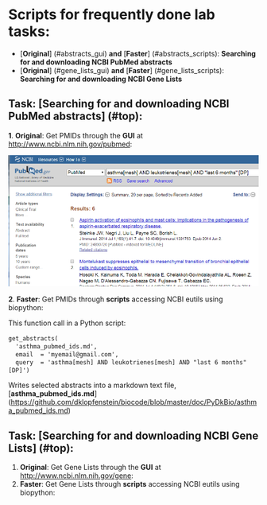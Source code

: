 # <a name=top></a>Scripts for frequently done lab tasks:

* [**Original**] (#abstracts_gui) **and** [**Faster**] (#abstracts_scripts): **Searching for and downloading NCBI PubMed abstracts**
* [**Original**] (#gene_lists_gui) **and** [**Faster**] (#gene_lists_scripts): **Searching for and downloading NCBI Gene Lists**
 


## Task: <a name=abstracts></a>[**Searching for and downloading NCBI PubMed abstracts**] (#top):

**1**. <a name=abstracts_gui></a>**Original**: Get PMIDs through the **GUI** at http://www.ncbi.nlm.nih.gov/pubmed:

  ![NCBI Pubmed](https://github.com/dklopfenstein/biocode/blob/master/doc/PyDkBio/asthma_pubmed_GUI.png)

**2**. <a name=abstracts_scripts></a>**Faster**: Get PMIDs through **scripts** accessing NCBI eutils using biopython:

This function call in a Python script:
```
get_abstracts(
  'asthma_pubmed_ids.md', 
  email  = 'myemail@gmail.com',
  query  = 'asthma[mesh] AND leukotrienes[mesh] AND "last 6 months" [DP]')
```

Writes selected abstracts into a markdown text file, [**asthma_pubmed_ids.md**] (https://github.com/dklopfenstein/biocode/blob/master/doc/PyDkBio/asthma_pubmed_ids.md)

## Task: <a name=gene_lists></a>[**Searching for and downloading NCBI Gene Lists**] (#top):
1. <a name=gene_lists_gui></a>**Original**: Get Gene Lists through the **GUI** at http://www.ncbi.nlm.nih.gov/gene:
2. <a name=gene_lists_scripts></a>**Faster**: Get Gene Lists through **scripts** accessing NCBI eutils using biopython:
